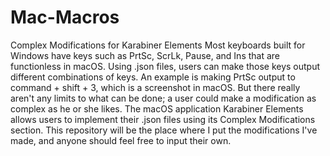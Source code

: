 # Mac-Macros
Complex Modifications for Karabiner Elements
Most keyboards built for Windows have keys such as PrtSc, ScrLk, Pause, and Ins that are functionless in macOS.
Using .json files, users can make those keys output different combinations of keys.
An example is making PrtSc output to command + shift + 3, which is a screenshot in macOS.
But there really aren't any limits to what can be done; a user could make a modification as complex as he or she likes.
The macOS application Karabiner Elements allows users to implement their .json files using its Complex Modifications section.
This repository will be the place where I put the modifications I've made, and anyone should feel free to input their own.
